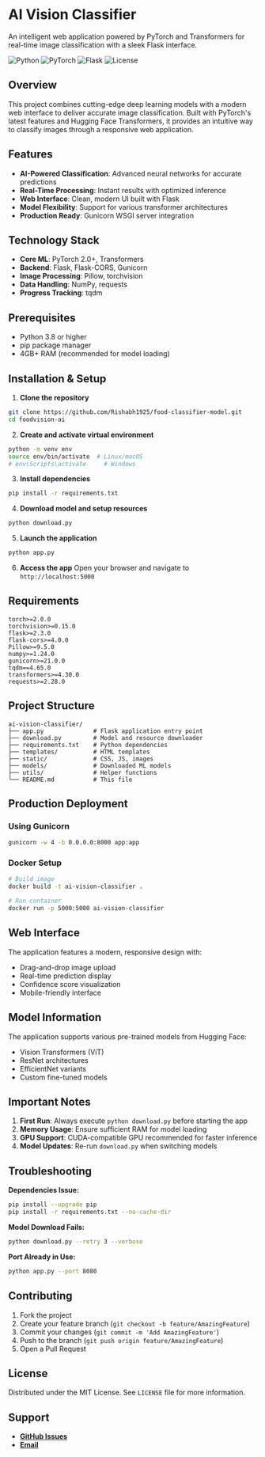 # AI Vision Classifier

An intelligent web application powered by PyTorch and Transformers for real-time image classification with a sleek Flask interface.

![Python](https://img.shields.io/badge/python-v3.8+-blue.svg)
![PyTorch](https://img.shields.io/badge/PyTorch-2.0+-red.svg)
![Flask](https://img.shields.io/badge/Flask-2.3+-green.svg)
![License](https://img.shields.io/badge/license-MIT-blue.svg)

## Overview

This project combines cutting-edge deep learning models with a modern web interface to deliver accurate image classification. Built with PyTorch's latest features and Hugging Face Transformers, it provides an intuitive way to classify images through a responsive web application.

## Features

- **AI-Powered Classification**: Advanced neural networks for accurate predictions
- **Real-Time Processing**: Instant results with optimized inference
- **Web Interface**: Clean, modern UI built with Flask
- **Model Flexibility**: Support for various transformer architectures
- **Production Ready**: Gunicorn WSGI server integration

## Technology Stack

- **Core ML**: PyTorch 2.0+, Transformers
- **Backend**: Flask, Flask-CORS, Gunicorn
- **Image Processing**: Pillow, torchvision
- **Data Handling**: NumPy, requests
- **Progress Tracking**: tqdm

## Prerequisites

- Python 3.8 or higher
- pip package manager
- 4GB+ RAM (recommended for model loading)

## Installation & Setup

1. **Clone the repository**
```bash
git clone https://github.com/Rishabh1925/food-classifier-model.git
cd foodvision-ai
```

2. **Create and activate virtual environment**
```bash
python -m venv env
source env/bin/activate  # Linux/macOS
# env\Scripts\activate     # Windows
```

3. **Install dependencies**
```bash
pip install -r requirements.txt
```

4. **Download model and setup resources**
```bash
python download.py
```

5. **Launch the application**
```bash
python app.py
```

6. **Access the app**
Open your browser and navigate to `http://localhost:5000`

## Requirements

```
torch>=2.0.0
torchvision>=0.15.0
flask>=2.3.0
flask-cors>=4.0.0
Pillow>=9.5.0
numpy>=1.24.0
gunicorn>=21.0.0
tqdm==4.65.0
transformers>=4.30.0
requests>=2.28.0
```

## Project Structure

```
ai-vision-classifier/
├── app.py              # Flask application entry point
├── download.py         # Model and resource downloader
├── requirements.txt    # Python dependencies
├── templates/          # HTML templates
├── static/             # CSS, JS, images
├── models/             # Downloaded ML models
├── utils/              # Helper functions
└── README.md           # This file
```

## Production Deployment

### Using Gunicorn
```bash
gunicorn -w 4 -b 0.0.0.0:8000 app:app
```

### Docker Setup
```bash
# Build image
docker build -t ai-vision-classifier .

# Run container
docker run -p 5000:5000 ai-vision-classifier
```

## Web Interface

The application features a modern, responsive design with:
- Drag-and-drop image upload
- Real-time prediction display
- Confidence score visualization
- Mobile-friendly interface

## Model Information

The application supports various pre-trained models from Hugging Face:
- Vision Transformers (ViT)
- ResNet architectures  
- EfficientNet variants
- Custom fine-tuned models

## Important Notes

1. **First Run**: Always execute `python download.py` before starting the app
2. **Memory Usage**: Ensure sufficient RAM for model loading
3. **GPU Support**: CUDA-compatible GPU recommended for faster inference
4. **Model Updates**: Re-run `download.py` when switching models

## Troubleshooting

**Dependencies Issue:**
```bash
pip install --upgrade pip
pip install -r requirements.txt --no-cache-dir
```

**Model Download Fails:**
```bash
python download.py --retry 3 --verbose
```

**Port Already in Use:**
```bash
python app.py --port 8080
```

## Contributing

1. Fork the project
2. Create your feature branch (`git checkout -b feature/AmazingFeature`)
3. Commit your changes (`git commit -m 'Add AmazingFeature'`)
4. Push to the branch (`git push origin feature/AmazingFeature`)
5. Open a Pull Request

## License

Distributed under the MIT License. See `LICENSE` file for more information.

## Support

- [**GitHub Issues**](https://github.com/yourusername/ai-vision-classifier/issues)
- [**Email**](rishabhranjansingh_mc24b06_019@dtu.ac.in)
